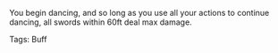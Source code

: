 You begin dancing, and so long as you use all your actions to continue dancing, all swords within 60ft deal max damage.

Tags: Buff